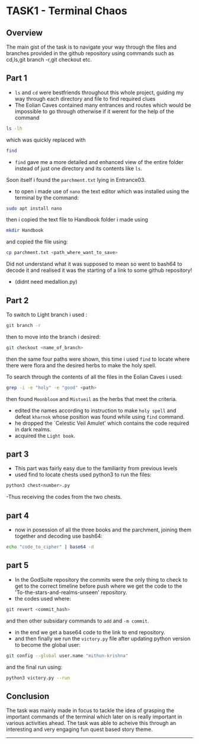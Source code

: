 # TASK1 - Terminal Chaos

## Overview
The main gist of the task is to navigate your way through the files and branches provided in the github repository using commands such as cd,ls,git branch -r,git checkout etc. 

## Part 1
- `ls` and `cd` were bestfriends throughout this whole project, guiding my way through each directory and file to find required clues
- The Eolian Caves contained many entrances and routes which would be impossible to go through otherwise if it werent for the help of the command 

```bash
ls -lh
```

which was quickly replaced with 

```bash
find
```
- `find` gave me a more detailed and enhanced view of the entire folder instead of just one directory and its contents like `ls`.

Soon itself i found the `parchment.txt` lying in Entrance03. 

- to open i made use of `nano` the text editor which was installed using the terminal by the command:

```bash
sudo apt install nano
```

then i copied the text file to Handbook folder i made using 

```bash
mkdir Handbook
```

and copied the file using:

```bash
cp parchment.txt <path_where_want_to_save>
```

Did not understand what it was supposed to mean so went to bash64 to decode it and realised it was the starting of a link to some github repository!

- (didnt need medallion.py)

## Part 2

To switch to Light branch i used :

```bash
git branch -r
```

then to move into the branch i desired:

```bash
git checkout <name_of_branch>
```

then the same four paths were shown, this time i used `find` to locate where there were flora and the desired herbs to make the holy spell.

To search through the contents of all the files in the Eolian Caves i used:

```bash
grep -i -e "holy" -e "good" <path>
```
then found `Moonbloom` and `Mistveil` as the herbs that meet the criteria.

- edited the names according to instruction to make `holy spell` and defeat `kharnok` whose position was found while using `find` command.
- he dropped the `Celestic Veil Amulet' which contains the code required in dark realms.
- acquired the `Light book`.

## part 3

- This part was fairly easy due to the familiarity from previous levels
- used find to locate chests
used python3 to run the files:

```bash
python3 chest<number>.py
```
-Thus receiving the codes from the two chests.

## part 4
- now in posession of all the three books and the parchment, joining them together and decoding use bash64:

```bash
echo "code_to_cipher" | base64 -d 
```

## part 5

- In the GodSuite repository the commits were the only thing to check to get to the correct timeline before push where we get the code to the \'To-the-stars-and-realms-unseen\' repository.
- the codes used where:

```bash
git revert <commit_hash>
```
and then other subsidary commands to `add` and `-m commit`.  

- in the end we get a base64 code to the link to end repository.
- and then finally we run the `victory.py` file after updating python version to become the global user:

```bash
git config --global user.name "mithun-krishna"
```
and the final run using:

```bash
python3 victory.py --run
```

## Conclusion

The task was mainly made in focus to tackle the idea of grasping the important commands of the terminal which later on is really important in various activities ahead. The task was able to acheive this through an interesting and very engaging fun quest based story theme.

---

